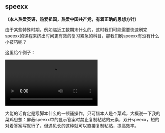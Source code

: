 ## speexx

**（本人热爱英语，热爱祖国，热爱中国共产党，有着正确的思想方针）**

由于某些特殊时期，例如临近工数期末什么的，这时我们可能需要快速刷完speexx的课程来挤出时间更有效的复习紧急的科目，那我们刷speexx有没有什么小技巧呢？

这里给个例子：

<video src="视频\speexx.mp4"></video>

大佬的话肯定是写脚本什么的一顿骚操作，只可惜本人是个菜鸡，大概说一下我的菜鸡思想：屏蔽speexx中的显示答案时禁止复制粘贴的元素，双开speexx，短的对着答案写就行了，但遇见长的这种就可以直接复制粘贴，提高效率。
